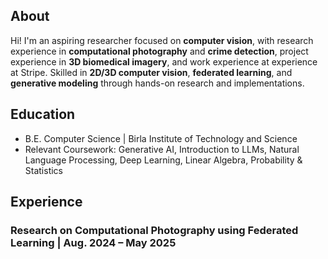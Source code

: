 ## About
Hi! I'm an aspiring researcher focused on **computer vision**, with research experience in **computational
photography** and **crime detection**, project experience in **3D biomedical imagery**, and work experience at experience at Stripe. Skilled in **2D/3D computer vision**,
**federated learning**, and **generative modeling** through hands-on research and implementations.

## Education
- B.E. Computer Science | Birla Institute of Technology and Science
- Relevant Coursework: Generative AI, Introduction to LLMs, Natural Language Processing, Deep Learning, Linear Algebra, Probability & Statistics

## Experience
### Research on Computational Photography using Federated Learning | Aug. 2024 – May 2025

